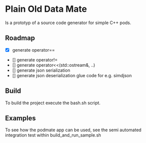 # Plain Old Data Mate
Is a prototyp of a source code generator for simple C++ pods.

## Roadmap
- [x] generate operator==
- [] generate operator!=
- [] generate operator<<(std::ostream&, ..)
- [] generate json serialization
- [] generate json deserialization glue code for e.g. simdjson

## Build
To build the project execute the bash.sh script.

## Examples
To see how the podmate app can be used, see the semi automated integration test
within build_and_run_sample.sh
